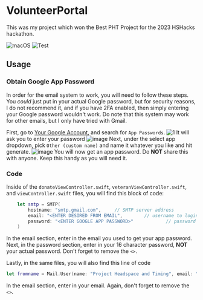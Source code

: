 # VolunteerPortal
This was my project which won the Best PHT Project for the 2023 HSHacks hackathon. 

 ![macOS](https://img.shields.io/badge/os-iOS-blue.svg?style=flat)
 ![Test](https://camo.githubusercontent.com/55e1508d75defa7d658205a949df888cfc46f1fc0c933478c71a7d9bd208029a/68747470733a2f2f696d672e736869656c64732e696f2f62616467652f73776966742d4635344132413f7374796c653d666f722d7468652d6261646765266c6f676f3d7377696674266c6f676f436f6c6f723d7768697465)
## Usage
### Obtain Google App Password 

In order for the email system to work, you will need to follow these steps. You *could* just put in your actual Google password, but for security reasons, I do not recommend it, and if you have 2FA enabled, then simply entering your Google password wouldn't work. Do note that this system may work for other emails, but I only have tried with Gmail.

First, go to [Your Google Account](https://myaccount.google.com), and search for `App Passwords`.
![1](https://user-images.githubusercontent.com/78356048/232664310-bcabc2ad-f721-486f-a923-2d0bf76789e3.png)
It will ask you to enter your password
![image](https://user-images.githubusercontent.com/78356048/232664817-212e59a8-5030-45a0-a764-04209d7e00f3.png)
Next, under the select app dropdown, pick `Other (custom name)` and name it whatever you like and hit generate.
![image](https://user-images.githubusercontent.com/78356048/232665659-84ec8b89-07cd-4073-901d-b5560fd76638.png)
You will now get an app password. Do **NOT** share this with anyone. Keep this handy as you will need it.

### Code
Inside of the `donateViewController.swift`, `veteranViewController.swift`, and `viewController.swift` files, you will find this block of code:
```swift
    let smtp = SMTP(
        hostname: "smtp.gmail.com",     // SMTP server address
        email: "<ENTER DESIRED FROM EMAIL",        // username to login
        password: "<ENTER GOOGLE APP PASSWORD>"            // password to login
    )
```
In the email section, enter in the email you used to get your app password. Next, in the password section, enter in your 16 character password, **NOT** your actual password. Don't forget to remove the `<>`.

Lastly, in the same files, you will also find this line of code
```swift
let fromname = Mail.User(name: "Project Headspace and Timing", email: "<ENTER INITIAL DESIRED FROM EMAIL>")
```
In the email section, enter in  your email. Again, don't forget to remove the `<>`.
